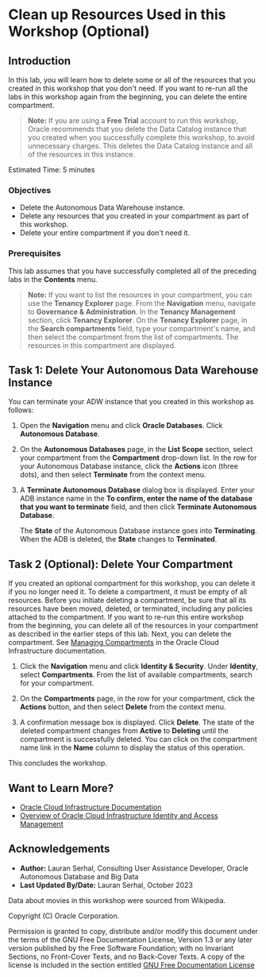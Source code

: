 # Clean up Resources Used in this Workshop (Optional)

## Introduction

In this lab, you will learn how to delete some or all of the resources that you created in this workshop that you don't need. If you want to re-run all the labs in this workshop again from the beginning, you can delete the entire compartment.

> **Note:**
If you are using a **Free Trial** account to run this workshop, Oracle recommends that you delete the Data Catalog instance that you created when you successfully complete this workshop, to avoid unnecessary charges. This deletes the Data Catalog instance and all of the resources in this instance.

Estimated Time: 5 minutes

### Objectives

* Delete the Autonomous Data Warehouse instance.
* Delete any resources that you created in your compartment as part of this workshop.
* Delete your entire compartment if you don't need it.

### Prerequisites
This lab assumes that you have successfully completed all of the preceding labs in the **Contents** menu.

> **Note:**
If you want to list the resources in your compartment, you can use the **Tenancy Explorer** page. From the **Navigation** menu, navigate to **Governance & Administration**. In the  **Tenancy Management** section, click **Tenancy Explorer**. On the **Tenancy Explorer** page, in the **Search compartments** field, type your compartment's name, and then select the compartment from the list of compartments. The resources in this compartment are displayed.

## Task 1: Delete Your Autonomous Data Warehouse Instance

You can terminate your ADW instance that you created in this workshop as follows:

1. Open the **Navigation** menu and click **Oracle Databases**. Click **Autonomous Database**.

2. On the **Autonomous Databases** page, in the **List Scope** section, select your compartment from the **Compartment** drop-down list. In the row for your Autonomous Database instance, click the **Actions** icon (three dots), and then select **Terminate** from the context menu.

3. A **Terminate Autonomous Database** dialog box is displayed. Enter your ADB instance name in the **To confirm, enter the name of the database that you want to terminate** field, and then click **Terminate Autonomous Database**.

    The **State** of the Autonomous Database instance goes into **Terminating**. When the ADB is deleted, the **State** changes to **Terminated**.

## Task 2 (Optional): Delete Your Compartment

If you created an optional compartment for this workshop, you can delete it if you no longer need it. To delete a compartment, it must be empty of all resources. Before you initiate deleting a compartment, be sure that all its resources have been moved, deleted, or terminated, including any policies attached to the compartment. If you want to re-run this entire workshop from the beginning, you can delete all of the resources in your compartment as described in the earlier steps of this lab. Next, you can delete the compartment. See [Managing Compartments](https://docs.oracle.com/en-us/iaas/Content/Identity/Tasks/managingcompartments.htm) in the Oracle Cloud Infrastructure documentation.

1. Click the **Navigation** menu and click **Identity & Security**. Under **Identity**, select **Compartments**. From the list of available compartments, search for your compartment.

2. On the **Compartments** page, in the row for your compartment, click the **Actions** button, and then select **Delete** from the context menu.

3. A confirmation message box is displayed. Click **Delete**. The state of the deleted compartment changes from **Active** to **Deleting** until the compartment is successfully deleted. You can click on the compartment name link in the **Name** column to display the status of this operation.

This concludes the workshop.

## Want to Learn More?

* [Oracle Cloud Infrastructure Documentation](https://docs.cloud.oracle.com/en-us/iaas/Content/GSG/Concepts/baremetalintro.htm)
* [Overview of Oracle Cloud Infrastructure Identity and Access Management](https://docs.cloud.oracle.com/en-us/iaas/Content/Identity/Concepts/overview.htm)

## Acknowledgements

* **Author:** Lauran Serhal, Consulting User Assistance Developer, Oracle Autonomous Database and Big Data
* **Last Updated By/Date:** Lauran Serhal, October 2023

Data about movies in this workshop were sourced from Wikipedia.

Copyright (C) Oracle Corporation.

Permission is granted to copy, distribute and/or modify this document under the terms of the GNU Free Documentation License, Version 1.3 or any later version published by the Free Software Foundation; with no Invariant Sections, no Front-Cover Texts, and no Back-Cover Texts. A copy of the license is included in the section entitled [GNU Free Documentation License](https://oracle-livelabs.github.io/adb/shared/adb-15-minutes/introduction/files/gnu-free-documentation-license.txt)
